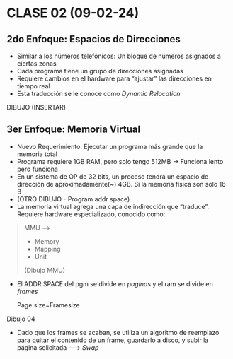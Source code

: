 # CLASE 02 (09-02-24)

## 2do Enfoque: Espacios de Direcciones

- Similar a los números telefónicos: Un bloque de números asignados a ciertas zonas
- Cada programa tiene un grupo de direcciones asignadas
- Requiere cambios en el hardware para “ajustar” las direcciones en tiempo real
- Esta traducción se le conoce como *Dynamic Relocation*

DIBUJO (INSERTAR)

## 3er Enfoque: Memoria Virtual

- Nuevo Requerimiento: Ejecutar un programa más grande que la memoria total
- Programa requiere 1GB RAM, pero solo tengo 512MB → Funciona lento pero funciona
- En un sistema de OP de 32 bits, un proceso tendrá un espacio de dirección de aproximadamente(~) 4GB. Si la memoria física son solo 16 B
- (OTRO DIBUJO - Program addr space)
- La memoria virtual agrega una capa de indirección que “traduce”. Requiere hardware especializado, conocido como:

> MMU ——>
> 
> - Memory
> - Mapping
> - Unit
> 
> (Dibujo MMU)
> 
- El ADDR SPACE del pgm se divide en *paginas* y el ram se divide en *frames*
    
    Page size=Framesize
    

Dibujo 04

- Dado que los frames se acaban, se utiliza un algoritmo de reemplazo para quitar el contenido de un frame, guardarlo a disco, y subir la página solicitada —→ *Swap*
